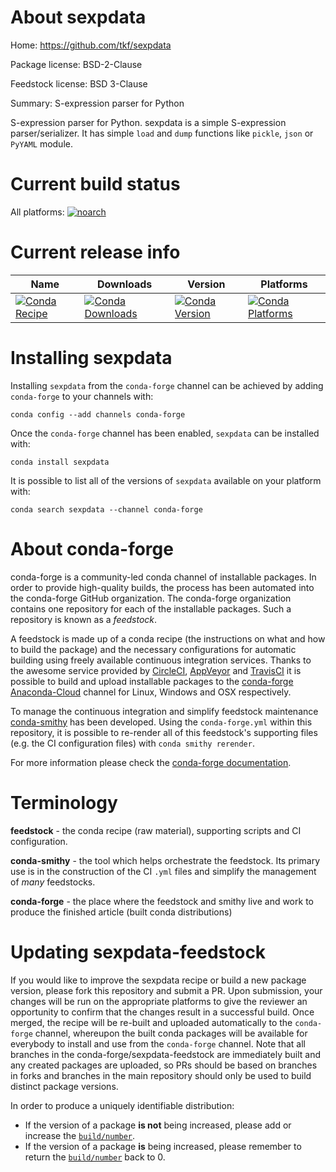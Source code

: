 About sexpdata
==============

Home: https://github.com/tkf/sexpdata

Package license: BSD-2-Clause

Feedstock license: BSD 3-Clause

Summary: S-expression parser for Python

S-expression parser for Python. sexpdata is a simple S-expression parser/serializer.
It has simple `load` and `dump` functions like `pickle`, `json` or `PyYAML`
module.


Current build status
====================

All platforms:
[![noarch](https://img.shields.io/circleci/project/github/conda-forge/sexpdata-feedstock/master.svg?label=noarch)](https://circleci.com/gh/conda-forge/sexpdata-feedstock)

Current release info
====================

| Name | Downloads | Version | Platforms |
| --- | --- | --- | --- |
| [![Conda Recipe](https://img.shields.io/badge/recipe-sexpdata-green.svg)](https://anaconda.org/conda-forge/sexpdata) | [![Conda Downloads](https://img.shields.io/conda/dn/conda-forge/sexpdata.svg)](https://anaconda.org/conda-forge/sexpdata) | [![Conda Version](https://img.shields.io/conda/vn/conda-forge/sexpdata.svg)](https://anaconda.org/conda-forge/sexpdata) | [![Conda Platforms](https://img.shields.io/conda/pn/conda-forge/sexpdata.svg)](https://anaconda.org/conda-forge/sexpdata) |

Installing sexpdata
===================

Installing `sexpdata` from the `conda-forge` channel can be achieved by adding `conda-forge` to your channels with:

```
conda config --add channels conda-forge
```

Once the `conda-forge` channel has been enabled, `sexpdata` can be installed with:

```
conda install sexpdata
```

It is possible to list all of the versions of `sexpdata` available on your platform with:

```
conda search sexpdata --channel conda-forge
```


About conda-forge
=================

conda-forge is a community-led conda channel of installable packages.
In order to provide high-quality builds, the process has been automated into the
conda-forge GitHub organization. The conda-forge organization contains one repository
for each of the installable packages. Such a repository is known as a *feedstock*.

A feedstock is made up of a conda recipe (the instructions on what and how to build
the package) and the necessary configurations for automatic building using freely
available continuous integration services. Thanks to the awesome service provided by
[CircleCI](https://circleci.com/), [AppVeyor](http://www.appveyor.com/)
and [TravisCI](https://travis-ci.org/) it is possible to build and upload installable
packages to the [conda-forge](https://anaconda.org/conda-forge)
[Anaconda-Cloud](http://docs.anaconda.org/) channel for Linux, Windows and OSX respectively.

To manage the continuous integration and simplify feedstock maintenance
[conda-smithy](http://github.com/conda-forge/conda-smithy) has been developed.
Using the ``conda-forge.yml`` within this repository, it is possible to re-render all of
this feedstock's supporting files (e.g. the CI configuration files) with ``conda smithy rerender``.

For more information please check the [conda-forge documentation](https://conda-forge.org/docs/).

Terminology
===========

**feedstock** - the conda recipe (raw material), supporting scripts and CI configuration.

**conda-smithy** - the tool which helps orchestrate the feedstock.
                   Its primary use is in the construction of the CI ``.yml`` files
                   and simplify the management of *many* feedstocks.

**conda-forge** - the place where the feedstock and smithy live and work to
                  produce the finished article (built conda distributions)


Updating sexpdata-feedstock
===========================

If you would like to improve the sexpdata recipe or build a new
package version, please fork this repository and submit a PR. Upon submission,
your changes will be run on the appropriate platforms to give the reviewer an
opportunity to confirm that the changes result in a successful build. Once
merged, the recipe will be re-built and uploaded automatically to the
`conda-forge` channel, whereupon the built conda packages will be available for
everybody to install and use from the `conda-forge` channel.
Note that all branches in the conda-forge/sexpdata-feedstock are
immediately built and any created packages are uploaded, so PRs should be based
on branches in forks and branches in the main repository should only be used to
build distinct package versions.

In order to produce a uniquely identifiable distribution:
 * If the version of a package **is not** being increased, please add or increase
   the [``build/number``](http://conda.pydata.org/docs/building/meta-yaml.html#build-number-and-string).
 * If the version of a package **is** being increased, please remember to return
   the [``build/number``](http://conda.pydata.org/docs/building/meta-yaml.html#build-number-and-string)
   back to 0.